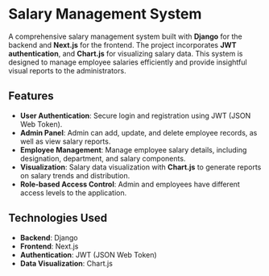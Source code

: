 # Salary Management System

A comprehensive salary management system built with **Django** for the backend and **Next.js** for the frontend. The project incorporates **JWT authentication**, and **Chart.js** for visualizing salary data. This system is designed to manage employee salaries efficiently and provide insightful visual reports to the administrators.

## Features

- **User Authentication**: Secure login and registration using JWT (JSON Web Token).
- **Admin Panel**: Admin can add, update, and delete employee records, as well as view salary reports.
- **Employee Management**: Manage employee salary details, including designation, department, and salary components.
- **Visualization**: Salary data visualization with **Chart.js** to generate reports on salary trends and distribution.
- **Role-based Access Control**: Admin and employees have different access levels to the application.

## Technologies Used

- **Backend**: Django
- **Frontend**: Next.js
- **Authentication**: JWT (JSON Web Token)
- **Data Visualization**: Chart.js

